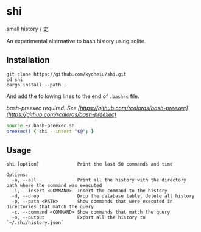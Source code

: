 # shi

small history / 史

An experimental alternative to bash history using sqlite.

## Installation

```
git clone https://github.com/kyoheiu/shi.git
cd shi
cargo install --path .
```

And add the following lines to the end of `.bashrc` file.

_bash-preexec required. See [https://github.com/rcaloras/bash-preexec](https://github.com/rcaloras/bash-preexec)_

```bash
source ~/.bash-preexec.sh
preexec() { shi --insert "$@"; }
```

## Usage

```
shi [option]              Print the last 50 commands and time

Options:
  -a, --all               Print all the history with the directory path where the command was executed
  -i, --insert <COMMAND>  Insert the command to the history
  -d, --drop              Drop the database table, delete all history
  -p, --path <PATH>       Show commands that were executed in directories that match the query
  -c, --command <COMMAND> Show commands that match the query
  -o, --output            Export all the history to `~/.shi/history.json`
```
